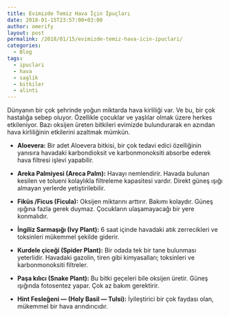 ```yaml
---
title: Evimizde Temiz Hava İçin İpuçları
date: 2018-01-15T23:57:00+03:00
author: omerify
layout: post
permalink: /2018/01/15/evimizde-temiz-hava-icin-ipuclari/
categories:
  - Blog
tags:
  - ipuclari
  - hava
  - saglik
  - bitkiler
  - alinti
---
```


Dünyanın bir çok şehrinde yoğun miktarda hava kirliliği var. Ve bu, bir çok hastalığa sebep oluyor. Özellikle çocuklar ve yaşlılar olmak üzere herkes etkileniyor. Bazı oksijen üreten bitkileri evimizde bulundurarak en azından hava kirliliğinin etkilerini azaltmak mümkün.

- **Aloevera:** Bir adet Aloevera bitkisi, bir çok tedavi edici özelliğinin yanısıra havadaki karbondioksit ve karbonmonoksiti absorbe ederek hava filtresi işlevi yapabilir.

- **Areka Palmiyesi (Areca Palm):** Havayı nemlendirir. Havada bulunan kesilen ve tolueni kolaylıkla filtreleme kapasitesi vardır. Direkt güneş ışığı almayan yerlerde yetiştirilebilir.

- **Fiküs /Ficus (Ficula):** Oksijen miktarını arttırır. Bakımı kolaydır. Güneş ışığına fazla gerek duymaz. Çocukların ulaşamayacağı bir yere konmalıdır.

- **İngiliz Sarmaşığı (Ivy Plant):** 6 saat içinde havadaki atık zerrecikleri ve toksinleri mükemmel şekilde giderir.

- **Kurdele çiceği (Spider Plant):** Bir odada tek bir tane bulunması yeterlidir. Havadaki gazolin, tiren gibi kimyasalları; toksinleri ve karbonmonoksiti filtreler.

- **Paşa kılıcı (Snake Plant):** Bu bitki geçeleri bile oksijen üretir. Güneş ışığında fotosentez yapar. Çok az bakım gerektirir.

- **Hint Fesleğeni — (Holy Basil — Tulsi):** İyileştirici bir çok faydası olan, mükemmel bir hava arındırıcıdır.

